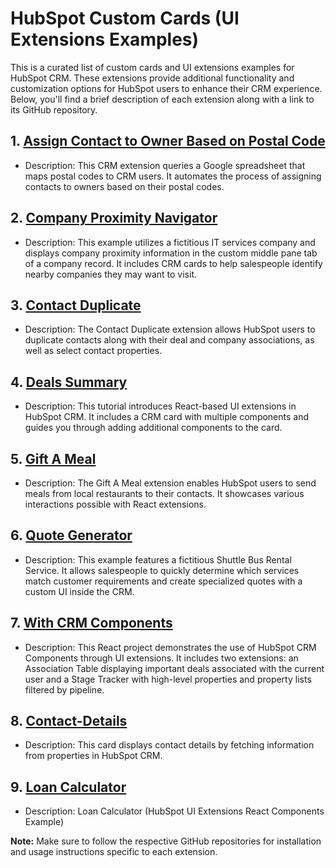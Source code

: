 # HubSpot Custom Cards (UI Extensions Examples)

This is a curated list of custom cards and UI extensions examples for HubSpot CRM. These extensions provide additional functionality and customization options for HubSpot users to enhance their CRM experience. Below, you'll find a brief description of each extension along with a link to its GitHub repository.

## 1. [Assign Contact to Owner Based on Postal Code](https://github.com/Antoinebr/HubSpot-crm-extension-assign-contact-to-owner-based-on-postal-code)

- Description: This CRM extension queries a Google spreadsheet that maps postal codes to CRM users. It automates the process of assigning contacts to owners based on their postal codes.
  
## 2. [Company Proximity Navigator](https://github.com/HubSpot/ui-extensions-examples/tree/main/company-proximity-navigator)

- Description: This example utilizes a fictitious IT services company and displays company proximity information in the custom middle pane tab of a company record. It includes CRM cards to help salespeople identify nearby companies they may want to visit.
  
## 3. [Contact Duplicate](https://github.com/HubSpot/ui-extensions-examples/tree/main/contact-duplicate)

- Description: The Contact Duplicate extension allows HubSpot users to duplicate contacts along with their deal and company associations, as well as select contact properties.
  
## 4. [Deals Summary](https://github.com/HubSpot/ui-extensions-examples/tree/main/deals-summary)

- Description: This tutorial introduces React-based UI extensions in HubSpot CRM. It includes a CRM card with multiple components and guides you through adding additional components to the card.
  
## 5. [Gift A Meal](https://github.com/HubSpot/ui-extensions-examples/tree/main/example-meal-order)

- Description: The Gift A Meal extension enables HubSpot users to send meals from local restaurants to their contacts. It showcases various interactions possible with React extensions.
  
## 6. [Quote Generator](https://github.com/HubSpot/ui-extensions-examples/tree/main/quote-generator)

- Description: This example features a fictitious Shuttle Bus Rental Service. It allows salespeople to quickly determine which services match customer requirements and create specialized quotes with a custom UI inside the CRM.
  
## 7. [With CRM Components](https://github.com/HubSpot/ui-extensions-examples/tree/main/with-crm-components)

- Description: This React project demonstrates the use of HubSpot CRM Components through UI extensions. It includes two extensions: an Association Table displaying important deals associated with the current user and a Stage Tracker with high-level properties and property lists filtered by pipeline.

## 8. [Contact-Details](https://github.com/devadigax/Contact-Details)

- Description: This card displays contact details by fetching information from properties in HubSpot CRM.

## 9. [Loan Calculator](https://github.com/champetoso/ui-ext-loan-calculator)

- Description: Loan Calculator (HubSpot UI Extensions React Components Example)


**Note:** Make sure to follow the respective GitHub repositories for installation and usage instructions specific to each extension.
